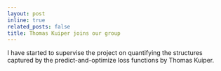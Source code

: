 ```yaml
---
layout: post
inline: true
related_posts: false
title: Thomas Kuiper joins our group
---
```


I have started to supervise the project on quantifying the structures captured by the predict-and-optimize loss functions by Thomas Kuiper.